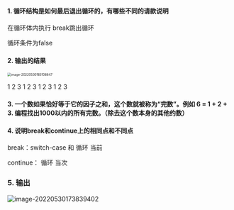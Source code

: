 #### 1. 循环结构是如何最后退出循环的，有哪些不同的请款说明

在循环体内执行 break跳出循环



循环条件为false

#### 2. 输出的结果

<img src="https://calvin-typora-image.oss-cn-hangzhou.aliyuncs.com/img/20220530165110.png" alt="image-20220530165106647" style="zoom:50%;" />

1 2 3 1 2 3 1 2 3 1 2 3 



#### 3. 一个数如果恰好等于它的因子之和，这个数就被称为“完数”。例如 6 = 1 + 2 + 3. 编程找出1000以内的所有完数。（除去这个数本身的其他约数）



#### 4. 说明break和continue上的相同点和不同点

break：switch-case 和 循环 当前

continue： 循环 当次

### 5. 输出

![image-20220530173839402](https://calvin-typora-image.oss-cn-hangzhou.aliyuncs.com/img/20220530173843.png)





























































